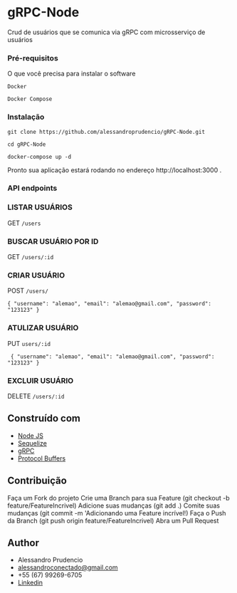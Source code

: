# gRPC-Node

Crud de usuários que se comunica via gRPC com microsserviço de usuários

### Pré-requisitos

O que você precisa para instalar o software

```
Docker
```
```
Docker Compose
```

### Instalação

```
git clone https://github.com/alessandroprudencio/gRPC-Node.git
```

```
cd gRPC-Node
```

```
docker-compose up -d
```

Pronto sua aplicação estará rodando no endereço http://localhost:3000 .

### API endpoints

### LISTAR USUÁRIOS

GET `/users`

### BUSCAR USUÁRIO POR ID

GET `/users/:id`

### CRIAR USUÁRIO
POST `/users/`

`
{
"username": "alemao",
"email": "alemao@gmail.com",
"password": "123123"
}
`

### ATULIZAR USUÁRIO

PUT `users/:id`

`
{
"username": "alemao",
"email": "alemao@gmail.com",
"password": "123123"
}`

### EXCLUIR USUÁRIO

DELETE `/users/:id`

## Construído com

* [Node JS](https://nodejs.org/)
* [Sequelize](https://sequelize.org/)
* [gRPC](https://grpc.io/)
* [Protocol Buffers](https://developers.google.com/protocol-buffers)

## Contribuição

Faça um Fork do projeto Crie uma Branch para sua Feature (git checkout -b feature/FeatureIncrivel)
Adicione suas mudanças (git add .)
Comite suas mudanças (git commit -m 'Adicionando uma Feature incrível!)
Faça o Push da Branch (git push origin feature/FeatureIncrivel)
Abra um Pull Request

## Author

* Alessandro Prudencio
* alessandroconectado@gmail.com
* +55 (67) 99269-6705
* [Linkedin](https://www.linkedin.com/in/alessandro-prudencio/)


